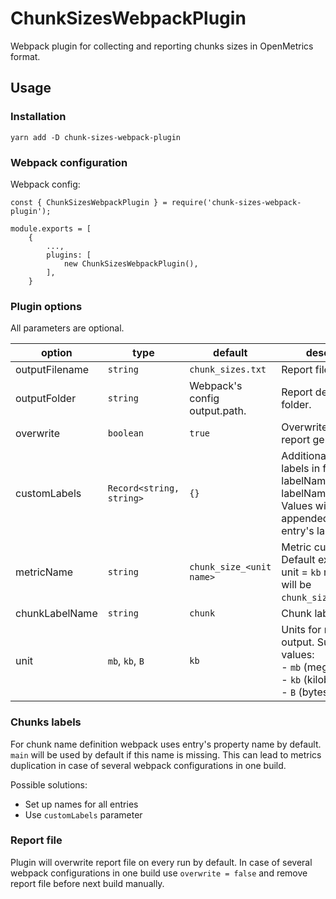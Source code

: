 # ChunkSizesWebpackPlugin

Webpack plugin for collecting and reporting chunks sizes in OpenMetrics format.

## Usage

### Installation

```
yarn add -D chunk-sizes-webpack-plugin
```

### Webpack configuration

Webpack config:

```
const { ChunkSizesWebpackPlugin } = require('chunk-sizes-webpack-plugin');

module.exports = [
    {
        ...,
        plugins: [
            new ChunkSizesWebpackPlugin(),
        ],
    }
```

### Plugin options

All parameters are optional.

| option         | type                     | default                       | description                                                                                                                               |
|----------------|--------------------------|-------------------------------|-------------------------------------------------------------------------------------------------------------------------------------------|
| outputFilename | `string`                 | `chunk_sizes.txt`             | Report file name.                                                                                                                         |
| outputFolder   | `string`                 | Webpack's config output.path. | Report destination folder.                                                                                                                |
| overwrite      | `boolean`                | `true`                        | Overwrite file on report generation.                                                                                                      |
| customLabels   | `Record<string, string>` | `{}`                          | Additional custom labels in format: { labelName1: value1, labelName2: value2 }. <br>Values will be appended in every entry's labels list. |
| metricName     | `string`                 | `chunk_size_<unit name>`      | Metric custom name. <br>Default example: for unit = `kb` metric name will be `chunk_size_kilobytes`.                                      |
| chunkLabelName | `string`                 | `chunk`                       | Chunk label name.                                                                                                                         |
| unit           | `mb`, `kb`, `B`          | `kb`                          | Units for metric output. Supported values: <br>- `mb` (megabytes) <br>- `kb` (kilobytes) <br>- `B` (bytes)                                |


### Chunks labels

For chunk name definition webpack uses entry's property name by default. `main` will be used by default if this name is missing.
This can lead to metrics duplication in case of several webpack configurations in one build.

Possible solutions:

- Set up names for all entries
- Use `customLabels` parameter

### Report file

Plugin will overwrite report file on every run by default. In case of several webpack configurations 
in one build use `overwrite = false` and remove report file before next build manually.
